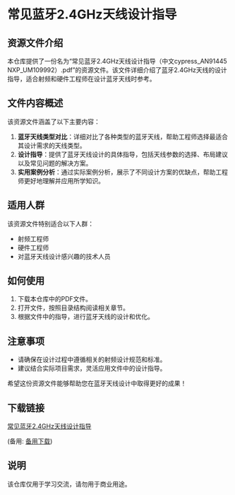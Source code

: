 # 常见蓝牙2.4GHz天线设计指导

## 资源文件介绍

本仓库提供了一份名为“常见蓝牙2.4GHz天线设计指导（中文cypress_AN91445 NXP_UM109992）.pdf”的资源文件。该文件详细介绍了蓝牙2.4GHz天线的设计指导，适合射频和硬件工程师在设计蓝牙天线时参考。

## 文件内容概述

该资源文件涵盖了以下主要内容：

1. **蓝牙天线类型对比**：详细对比了各种类型的蓝牙天线，帮助工程师选择最适合其设计需求的天线类型。
2. **设计指导**：提供了蓝牙天线设计的具体指导，包括天线参数的选择、布局建议以及常见问题的解决方案。
3. **实用案例分析**：通过实际案例分析，展示了不同设计方案的优缺点，帮助工程师更好地理解并应用所学知识。

## 适用人群

该资源文件特别适合以下人群：

- 射频工程师
- 硬件工程师
- 对蓝牙天线设计感兴趣的技术人员

## 如何使用

1. 下载本仓库中的PDF文件。
2. 打开文件，按照目录结构阅读相关章节。
3. 根据文件中的指导，进行蓝牙天线的设计和优化。

## 注意事项

- 请确保在设计过程中遵循相关的射频设计规范和标准。
- 建议结合实际项目需求，灵活应用文件中的设计指导。

希望这份资源文件能够帮助您在蓝牙天线设计中取得更好的成果！

## 下载链接
[常见蓝牙2.4GHz天线设计指导](https://pan.quark.cn/s/bf4bb79dbcff) 

(备用: [备用下载](https://pan.baidu.com/s/17ajj4IyHSOe93ittV4f8wQ?pwd=1234))

## 说明

该仓库仅用于学习交流，请勿用于商业用途。
